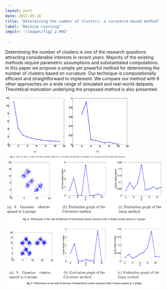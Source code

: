 ```yaml
---
layout: post
date: 2017-05-16
title: "Determining the number of clusters: a curvature-based method"
label: "Machine Learning"
imgstr: "/images/fig2_2.PNG"

---
```


Determining the number of clusters is one of the research questions attracting considerable interests in recent years. Majority of the existing methods require parametric assumptions and substantiated computations. In this paper we propose a simple yet powerful method for determining the number of clusters based on curvature. Our technique is computationally efficient and straightforward to implement. We compare our method with 6 other approaches on a wide range of simulated and real-world datasets. Theoretical motivation underlying the proposed method is also presented.

<img src="/images/fig2_1.PNG"  height="200" />



<img src="/images/fig2_2.PNG"  class="inline" height="400"/>



 
